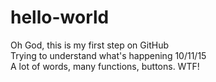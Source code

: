 # hello-world
Oh God, this is my first step on GitHub <br>
Trying to understand what's happening 10/11/15 <br>
A lot of words, many functions, buttons. WTF!
